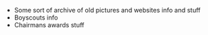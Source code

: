 - Some sort of archive of old pictures and websites info and stuff
- Boyscouts info
- Chairmans awards stuff
 
